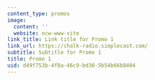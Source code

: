 ```yaml
---
content_type: promos
image:
  content: ''
  website: ocw-www-site
link_title: Link title for Promo 1
link_url: https://chalk-radio.simplecast.com/
subtitle: Subtitle for Promo 1
title: Promo 1
uid: d49f753b-4f8a-46c9-bd30-5b54b66b8404
---
```

